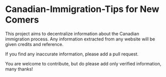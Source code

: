 # Canadian-Immigration-Tips for New Comers
This project aims to decentralize information about the Canadian immigration process. Any information extracted from any website will be given credits and reference.

If you find any inaccurate information, please add a pull request.

You are welcome to contribute, but do please add only verified information, many thanks!
